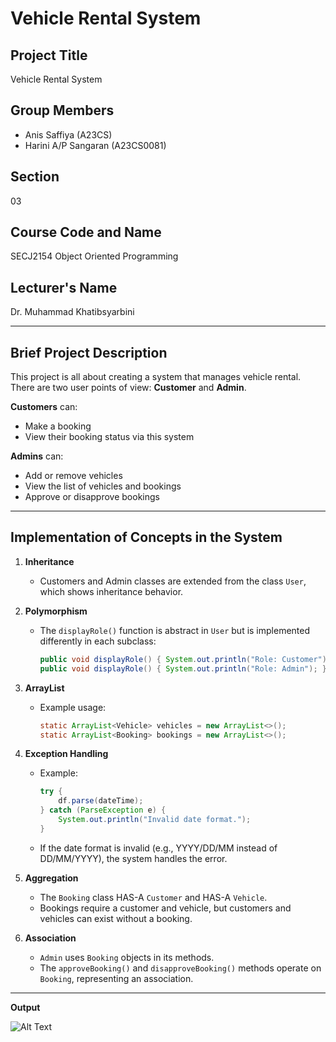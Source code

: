 # Vehicle Rental System

## Project Title
Vehicle Rental System

## Group Members
- Anis Saffiya (A23CS)
- Harini A/P Sangaran (A23CS0081)

## Section
03

## Course Code and Name
SECJ2154 Object Oriented Programming

## Lecturer's Name
Dr. Muhammad Khatibsyarbini

---

## Brief Project Description
This project is all about creating a system that manages vehicle rental.  
There are two user points of view: **Customer** and **Admin**.

**Customers** can:
- Make a booking
- View their booking status via this system

**Admins** can:
- Add or remove vehicles
- View the list of vehicles and bookings
- Approve or disapprove bookings

---

## Implementation of Concepts in the System

1. **Inheritance**
   - Customers and Admin classes are extended from the class `User`, which shows inheritance behavior.

2. **Polymorphism**
   - The `displayRole()` function is abstract in `User` but is implemented differently in each subclass:
     ```java
     public void displayRole() { System.out.println("Role: Customer"); }
     public void displayRole() { System.out.println("Role: Admin"); }
     ```

3. **ArrayList**
   - Example usage:
     ```java
     static ArrayList<Vehicle> vehicles = new ArrayList<>();
     static ArrayList<Booking> bookings = new ArrayList<>();
     ```

4. **Exception Handling**
   - Example:
     ```java
     try {
         df.parse(dateTime);
     } catch (ParseException e) {
         System.out.println("Invalid date format.");
     }
     ```
   - If the date format is invalid (e.g., YYYY/DD/MM instead of DD/MM/YYYY), the system handles the error.

5. **Aggregation**
   - The `Booking` class HAS-A `Customer` and HAS-A `Vehicle`.
   - Bookings require a customer and vehicle, but customers and vehicles can exist without a booking.

6. **Association**
   - `Admin` uses `Booking` objects in its methods.
   - The `approveBooking()` and `disapproveBooking()` methods operate on `Booking`, representing an association.
  
---

**Output**

![Alt Text](OutputScreenshot2025-06-29040640.png)
